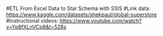 #ETL From Excel Data to Star Schema with SSIS
#Link data: https://www.kaggle.com/datasets/shekpaul/global-superstore
#Instructional videos: https://www.youtube.com/watch?v=Yp8fXLnVCp8&t=528s
